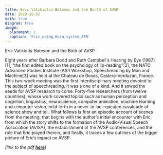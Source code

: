 ```yaml
---
title: Eric Vatikiotis-Bateson and the Birth of AVSP
date: 2020-10-02
math: true
diagram: true
image:
  placement: 2
  caption: 'Eric_using_Kura_system_ATR'
---
```


Eric Vatikiotis-Bateson and the Birth of AVSP

Eight years after Barbara Dodd and Ruth Campbell’s Hearing by Eye (1987)[1], “the first edited book on the psychology of lip-reading”[2], the NATO Advanced Studies Institute (ASI) Workshop, Speechreading by Man and Machine[3] was held at the Chateau de Bonas, Castera-Verduzan, France. This two-week meeting was the first interdisciplinary meeting devoted to the subject of speechreading. It was a one of a kind. And it sowed the seeds for AVSP research to come. Forty-five researchers (from twelve countries), whose work covered topics such as human perception and cognition, linguistics, neuroscience, computer animation, machine learning and computer vision, held forth in a never-to-be-repeated cavalcade of science show and tell. What follows is first an episodic account of scenes from the meeting, that begins with the author’s initial encounter with Eric, from which the story shifts to the formation of the Audio-Visual Speech Association (AVISA), the establishment of the AVSP conferences, and the role that Eric played therein, and finally, it traces a few outlines of the bigger picture of Eric’s impact on AVSP.

<p><em>(link to the pdf <strong><a href="../wp-content/uploads/2017/07/EricVB_AVISAAVSP_final.pdf">here</a></strong>)</em></p>